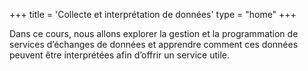+++ 
title = 'Collecte et interprétation de données' 
type = "home" 
+++

Dans ce cours, nous allons explorer la gestion et la programmation de services d’échanges de données et apprendre comment ces données peuvent être interprétées afin d’offrir un service utile.  